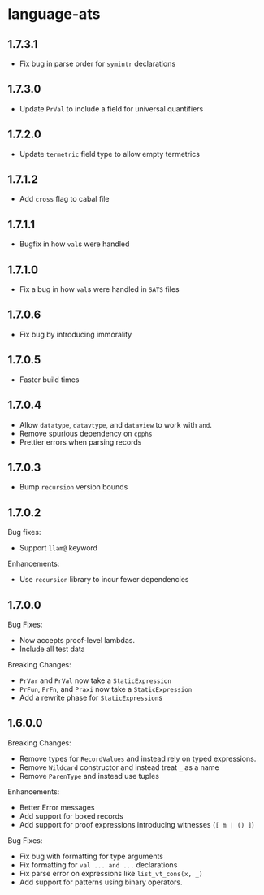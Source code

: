 # language-ats

## 1.7.3.1

  * Fix bug in parse order for `symintr` declarations

## 1.7.3.0

  * Update `PrVal` to include a field for universal quantifiers

## 1.7.2.0

  * Update `termetric` field type to allow empty termetrics

## 1.7.1.2

  * Add `cross` flag to cabal file

## 1.7.1.1

  * Bugfix in how `val`s were handled

## 1.7.1.0

  * Fix a bug in how `val`s were handled in `SATS` files

## 1.7.0.6

  * Fix bug by introducing immorality

## 1.7.0.5

  * Faster build times

## 1.7.0.4

  * Allow `datatype`, `datavtype`, and `dataview` to work with `and`.
  * Remove spurious dependency on `cpphs`
  * Prettier errors when parsing records

## 1.7.0.3

  * Bump `recursion` version bounds

## 1.7.0.2

Bug fixes:

  * Support `llam@` keyword

Enhancements:

  * Use `recursion` library to incur fewer dependencies

## 1.7.0.0

Bug Fixes:

  * Now accepts proof-level lambdas.
  * Include all test data

Breaking Changes:

  * `PrVar` and `PrVal` now take a `StaticExpression`
  * `PrFun`, `PrFn`, and `Praxi` now take a `StaticExpression`
  * Add a rewrite phase for `StaticExpression`s

## 1.6.0.0

Breaking Changes:

  * Remove types for `RecordValues` and instead rely on typed expressions.
  * Remove `Wildcard` constructor and instead treat `_` as a name
  * Remove `ParenType` and instead use tuples

Enhancements:

  * Better Error messages
  * Add support for boxed records
  * Add support for proof expressions introducing witnesses (`[ m | () ]`)

Bug Fixes:

  * Fix bug with formatting for type arguments
  * Fix formatting for `val ... and ...` declarations
  * Fix parse error on expressions like `list_vt_cons(x, _)`
  * Add support for patterns using binary operators.
